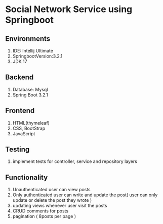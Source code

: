 Social Network Service using Springboot
=======
## Environments
1. IDE: Intellij Ultimate
2. SpringbootVersion:3.2.1
3. JDK 17

## Backend
1. Database: Mysql
2. Spring Boot 3.2.1

## Frontend
1. HTML(thymeleaf)
2. CSS, BootStrap
3. JavaScript


## Testing
1. implement tests for controller, service and repository layers

## Functionality
1. Unauthenticated user can view posts
2. Only authenticated user can write and update the post( user can only update or delete the post they wrote )
3. updating views whenever user visit the posts
4. CRUD comments for posts
5. pagination ( 8posts per page )

